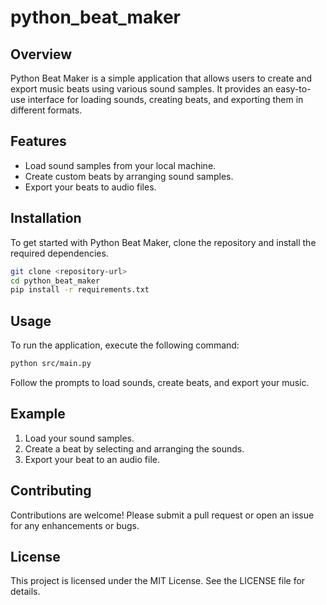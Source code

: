 # python_beat_maker

## Overview
Python Beat Maker is a simple application that allows users to create and export music beats using various sound samples. It provides an easy-to-use interface for loading sounds, creating beats, and exporting them in different formats.

## Features
- Load sound samples from your local machine.
- Create custom beats by arranging sound samples.
- Export your beats to audio files.

## Installation
To get started with Python Beat Maker, clone the repository and install the required dependencies.

```bash
git clone <repository-url>
cd python_beat_maker
pip install -r requirements.txt
```

## Usage
To run the application, execute the following command:

```bash
python src/main.py
```

Follow the prompts to load sounds, create beats, and export your music.

## Example
1. Load your sound samples.
2. Create a beat by selecting and arranging the sounds.
3. Export your beat to an audio file.

## Contributing
Contributions are welcome! Please submit a pull request or open an issue for any enhancements or bugs.

## License
This project is licensed under the MIT License. See the LICENSE file for details.